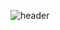 ![header](https://capsule-render.vercel.app/api?type=waving&color=auto&height=300&section=header&text=welcome&fontSize=90&animation=fadeIn&fontAlignY=38&desc=Fullstack%20developer%20서명석%20GitHub%20Profile&descAlignY=51&descAlign=62)
